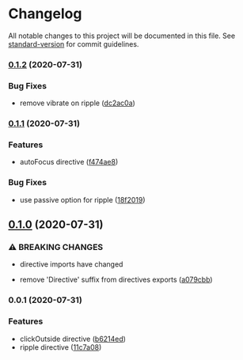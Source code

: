 # Changelog

All notable changes to this project will be documented in this file. See [standard-version](https://github.com/conventional-changelog/standard-version) for commit guidelines.

### [0.1.2](https://github.com/kevinmarrec/directivue/compare/v0.1.1...v0.1.2) (2020-07-31)


### Bug Fixes

* remove vibrate on ripple ([dc2ac0a](https://github.com/kevinmarrec/directivue/commit/dc2ac0a195141ddb1c1a69f5f46002a916bfefff))

### [0.1.1](https://github.com/kevinmarrec/directivue/compare/v0.1.0...v0.1.1) (2020-07-31)


### Features

* autoFocus directive ([f474ae8](https://github.com/kevinmarrec/directivue/commit/f474ae80dce1e159b7bad6f42dd0665246418987))


### Bug Fixes

* use passive option for ripple ([18f2019](https://github.com/kevinmarrec/directivue/commit/18f20198c98eb860a473d7bcff3afee5e5759cdd))

## [0.1.0](https://github.com/kevinmarrec/directivue/compare/v0.0.1...v0.1.0) (2020-07-31)


### ⚠ BREAKING CHANGES

* directive imports have changed

* remove 'Directive' suffix from directives exports ([a079cbb](https://github.com/kevinmarrec/directivue/commit/a079cbb1bb2701a8c1b6b4dfac42739f98d61f02))

### 0.0.1 (2020-07-31)


### Features

* clickOutside directive ([b6214ed](https://github.com/kevinmarrec/directivue/commit/b6214ed63fac85c99b6340177406850e1af5ee36))
* ripple directive ([11c7a08](https://github.com/kevinmarrec/directivue/commit/11c7a0802f54ebee7a2f20f44efe10b8cf36c1ca))
